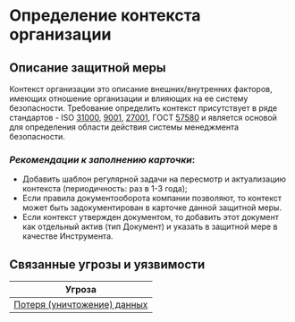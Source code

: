 # Определение контекста организации

## Описание защитной меры

Контекст организации это описание внешних/внутренних факторов, имеющих отношение организации и влияющих на ее систему безопасности.
Требование определить контекст присутствует в ряде стандартов - ISO [31000](https://kritery.ru/storage/files/4.1.OT/96-%D0%93%D0%9E%D0%A1%D0%A2_%D0%A0_%D0%98%D0%A1%D0%9E_31000-2019.pdf?ysclid=lsd9kbisfp398998185), [9001](https://ntp-ts.ru/upload/iblock/b0d/standart-iso-9001_2015.pdf?ysclid=lsd9l0w4ms194979409), [27001](https://pqm-online.com/assets/files/pubs/translations/std/iso-mek-27001-2022.pdf), ГОСТ [57580](https://itglobal.com/wp-content/uploads/2021/05/gost-57580.1-1.pdf?ysclid=lsd9ma6m3f519903596) и является основой для определения области действия системы менеджмента безопасности.

### *Рекомендации к заполнению карточки*:
- Добавить шаблон регулярной задачи на пересмотр и актуализацию контекста (периодичность: раз в 1-3 года);
- Если правила документооборота компании позволяют, то контекст может быть задокументирован в карточке данной защитной меры.
- Если контекст утвержден документом, то добавить этот документ как отдельный актив (тип Документ) и указать в защитной мере в качестве Инструмента.

## Связанные угрозы и уязвимости
|Угроза|
|-|
|[Потеря (уничтожение) данных](/vkr/threats/page9)|

